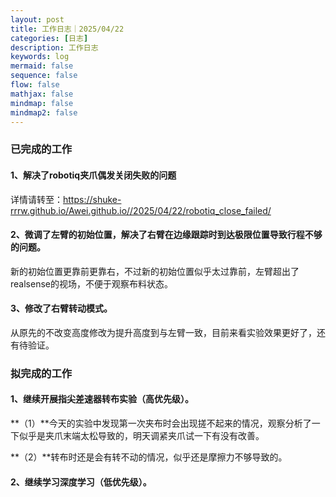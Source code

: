 ```yaml
---
layout: post
title: 工作日志｜2025/04/22
categories: [日志]
description: 工作日志
keywords: log
mermaid: false
sequence: false
flow: false
mathjax: false
mindmap: false
mindmap2: false
---
```

### 已完成的工作

#### 1、解决了robotiq夹爪偶发关闭失败的问题

详情请转至：https://shuke-rrrw.github.io/Awei.github.io//2025/04/22/robotiq_close_failed/


#### 2、微调了左臂的初始位置，解决了右臂在边缘跟踪时到达极限位置导致行程不够的问题。

新的初始位置更靠前更靠右，不过新的初始位置似乎太过靠前，左臂超出了realsense的视场，不便于观察布料状态。

#### 3、修改了右臂转动模式。

从原先的不改变高度修改为提升高度到与左臂一致，目前来看实验效果更好了，还有待验证。

### 拟完成的工作

#### 1、继续开展指尖差速器转布实验（高优先级）。

**（1）**今天的实验中发现第一次夹布时会出现搓不起来的情况，观察分析了一下似乎是夹爪末端太松导致的，明天调紧夹爪试一下有没有改善。

**（2）**转布时还是会有转不动的情况，似乎还是摩擦力不够导致的。

#### 2、继续学习深度学习（低优先级）。

